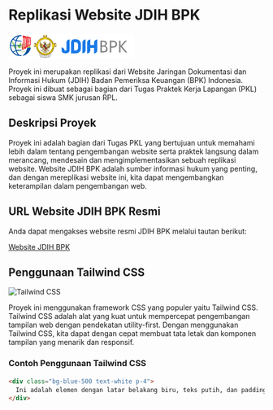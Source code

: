 # Replikasi Website JDIH BPK

![JDIH BPK](assets/img/jdih_bpk.png)

Proyek ini merupakan replikasi dari Website Jaringan Dokumentasi dan Informasi Hukum (JDIH) Badan Pemeriksa Keuangan (BPK) Indonesia. Proyek ini dibuat sebagai bagian dari Tugas Praktek Kerja Lapangan (PKL) sebagai siswa SMK jurusan RPL.

## Deskripsi Proyek

Proyek ini adalah bagian dari Tugas PKL yang bertujuan untuk memahami lebih dalam tentang pengembangan website serta praktek langsung dalam merancang, mendesain dan mengimplementasikan sebuah replikasi website. Website JDIH BPK adalah sumber informasi hukum yang penting, dan dengan mereplikasi website ini, kita dapat mengembangkan keterampilan dalam pengembangan web.

## URL Website JDIH BPK Resmi

Anda dapat mengakses website resmi JDIH BPK melalui tautan berikut:

[Website JDIH BPK](https://www.jdih.bpk.go.id/)

## Penggunaan Tailwind CSS

![Tailwind CSS](https://upload.wikimedia.org/wikipedia/commons/thumb/9/95/Tailwind_CSS_logo.svg/2560px-Tailwind_CSS_logo.svg.png)

Proyek ini menggunakan framework CSS yang populer yaitu Tailwind CSS. Tailwind CSS adalah alat yang kuat untuk mempercepat pengembangan tampilan web dengan pendekatan utility-first. Dengan menggunakan Tailwind CSS, kita dapat dengan cepat membuat tata letak dan komponen tampilan yang menarik dan responsif.

### Contoh Penggunaan Tailwind CSS

```html
<div class="bg-blue-500 text-white p-4">
  Ini adalah elemen dengan latar belakang biru, teks putih, dan padding 4 piksel.
</div>
